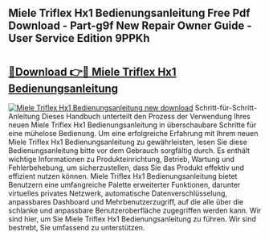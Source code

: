## Miele Triflex Hx1 Bedienungsanleitung Free Pdf Download - Part-g9f New Repair Owner Guide - User Service Edition 9PPKh

# <h2><a href="http://df61xbl.blite.top/?on=Miele+Triflex+Hx1+Bedienungsanleitung">🔗Download 👉🔴 Miele Triflex Hx1 Bedienungsanleitung</a></h2>

[![Miele Triflex Hx1 Bedienungsanleitung new download](https://i.imgur.com/lujVjoI.png)](http://df61xbl.blite.top/?on=Miele+Triflex+Hx1+Bedienungsanleitung)
Schritt-für-Schritt-Anleitung Dieses Handbuch unterteilt den Prozess der Verwendung Ihres neuen Miele Triflex Hx1 Bedienungsanleitung in überschaubare Schritte für eine mühelose Bedienung. Um eine erfolgreiche Erfahrung mit Ihrem neuen Miele Triflex Hx1 Bedienungsanleitung zu gewährleisten, lesen Sie diese Bedienungsanleitung bitte vor dem Gebrauch sorgfältig durch. Es enthält wichtige Informationen zu Produkteinrichtung, Betrieb, Wartung und Fehlerbehebung, um sicherzustellen, dass Sie das Produkt effektiv und effizient nutzen können. Miele Triflex Hx1 Bedienungsanleitung bietet Benutzern eine umfangreiche Palette erweiterter Funktionen, darunter virtuelles privates Netzwerk, automatische Datenverschlüsselung, anpassbares Dashboard und Mehrbenutzerzugriff, auf die alle über die schlanke und anpassbare Benutzeroberfläche zugegriffen werden kann. Wir sind hier, um Sie Miele Triflex Hx1 Bedienungsanleitung zu führen. Wir sind bestrebt, Sie umfassend zu unterstützen.
